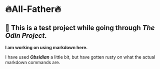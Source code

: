 # 🔥All-Father🔥
## 🗿 This is a test project while going through *The Odin Project*.

**I am working on using markdown here.**

I have used ***Obsidian*** a little bit, but have gotten rusty on what the actual markdown commands are.

